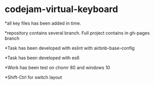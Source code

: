 # codejam-virtual-keyboard
*all key files has been added in time.

*repository contains several branch. Full project contains in gh-pages branch

*Task has been developed with eslint with airbnb-base-config

*Task has been developed with es6 

*Work has been test on chomr 80 and windows 10

*Shift-Ctrl for switch layout
